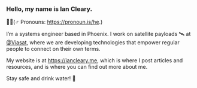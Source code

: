 ### Hello, my name is Ian Cleary.

🙋🏻‍(♂️ Pronouns: https://pronoun.is/he.)

I’m a systems engineer based in Phoenix. I work on satellite payloads 🛰️ at [@Viasat](https://github.com/viasat), where we are developing technologies that empower regular people to connect on their own terms.

My website is at https://iancleary.me, which is where I post articles and resources, and is where you can find out more about me.

Stay safe and drink water! 👋
